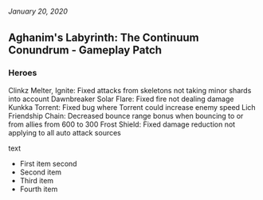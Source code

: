 ###### January 20, 2020 ######

## Aghanim's Labyrinth: The Continuum Conundrum - Gameplay Patch ##

### Heroes ### 

Clinkz
Melter, Ignite: Fixed attacks from skeletons not taking minor shards into account
Dawnbreaker
Solar Flare: Fixed fire not dealing damage
Kunkka
Torrent: Fixed bug where Torrent could increase enemy speed
Lich
Friendship Chain: Decreased bounce range bonus when bouncing to or from allies from 600 to 300
Frost Shield: Fixed damage reduction not applying to all auto attack sources


text
   - First item
second
- Second item
- Third item
- Fourth item
